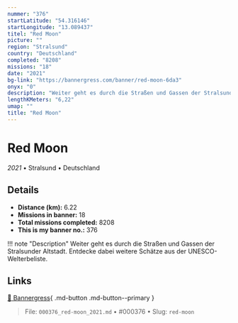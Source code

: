 ```yaml
---
nummer: "376"
startLatitude: "54.316146"
startLongitude: "13.089437"
titel: "Red Moon"
picture: ""
region: "Stralsund"
country: "Deutschland"
completed: "8208"
missions: "18"
date: "2021"
bg-link: "https://bannergress.com/banner/red-moon-6da3"
onyx: "0"
description: "Weiter geht es durch die Straßen und Gassen der Stralsunder Altstadt. Entdecke dabei weitere Schätze aus der UNESCO-Welterbeliste."
lengthKMeters: "6,22"
umap: ""
title: "Red Moon"
---
```

# Red Moon

*2021* • Stralsund • Deutschland



## Details
- **Distance (km):** 6.22
- **Missions in banner:** 18
- **Total missions completed:** 8208
- **This is my banner no.:** 376


!!! note "Description"
    Weiter geht es durch die Straßen und Gassen der Stralsunder Altstadt. Entdecke dabei weitere Schätze aus der UNESCO-Welterbeliste.



## Links
[🔗 Bannergress](https://bannergress.com/banner/red-moon-6da3){ .md-button .md-button--primary }



> File: `000376_red-moon_2021.md` • #000376 • Slug: `red-moon`
